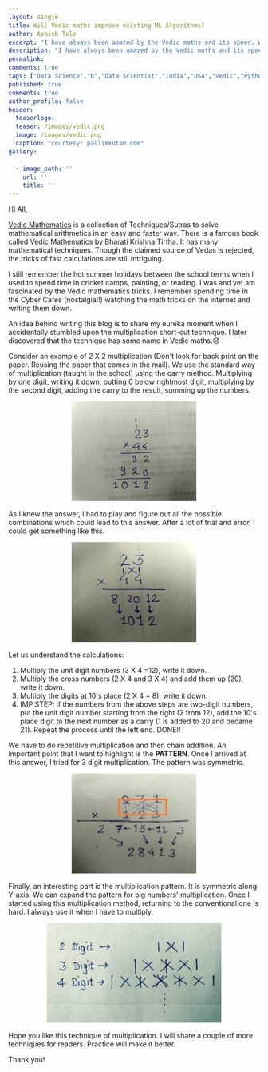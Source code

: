 ```yaml
---
layout: single
title: Will Vedic maths improve existing ML Algorithms?
author: Ashish Tele
excerpt: "I have always been amazed by the Vedic maths and its speed. We can solve many existing calculations using Vedic Mathematics."
description: "I have always been amazed by the Vedic maths and its speed. We can solve many existing calculations using Vedic Mathematics."
permalink:
comments: true
tags: ["Data Science","R","Data Scientist","India","USA","Vedic","Python"]
published: true
comments: true
author_profile: false
header:
  teaserlogo:
  teaser: /images/vedic.png
  image: /images/vedic.png
  caption: "courtesy: pallikkutam.com"
gallery:

  - image_path: ''
    url: ''
    title: ''
---
```

Hi All,

[Vedic Mathematics](http://mathlearners.com/) is a collection of Techniques/Sutras to solve mathematical arithmetics in an easy and faster way. There is a famous book called Vedic Mathematics by Bharati Krishna Tirtha. It has many mathematical techniques. Though the claimed source of Vedas is rejected, the tricks of fast calculations are still intriguing.

I still remember the hot summer holidays between the school terms when I used to spend time in cricket camps, painting, or reading. I was and yet am fascinated by the Vedic mathematics tricks. I remember spending time in the Cyber Cafes (nostalgia!!) watching the math tricks on the internet and writing them down.

An idea behind writing this blog is to share my eureka moment when I accidentally stumbled upon the multiplication short-cut technique. I later discovered that the technique has some name in Vedic maths.😞

Consider an example of 2 X 2 multiplication (Don't look for back print on the paper. Reusing the paper that comes in the mail). We use the standard way of multiplication (taught in the school) using the carry method. Multiplying by one digit, writing it down, putting 0 below rightmost digit, multiplying by the second digit, adding the carry to the result, summing up the numbers. 

<p align="center">
  <img width="250" height="200" src="/images/vedic1.jpeg">
</p>

As I knew the answer, I had to play and figure out all the possible combinations which could lead to this answer. After a lot of trial and error, I could get something like this. 

<p align="center">
  <img width="250" height="200" src="/images/vedic2.jpeg">
</p>

Let us understand the calculations:
1. Multiply the unit digit numbers (3 X 4 =12), write it down.
2. Multiply the cross numbers (2 X 4 and 3 X 4) and add them up (20), write it down.
3. Multiply the digits at 10's place (2 X 4 = 8), write it down.
4. IMP STEP: if the numbers from the above steps are two-digit numbers, put the unit digit number starting from the right (2 from 12), add the 10's place digit to the next number as a carry (1 is added to 20 and became 21). Repeat the process until the left end. DONE!!

We have to do repetitive multiplication and then chain addition. An important point that I want to highlight is the **PATTERN**. Once I arrived at this answer, I tried for 3 digit multiplication. The pattern was symmetric. 

<p align="center">
  <img width="250" height="200" src="/images/vedic3.jpeg">
</p>

Finally, an interesting part is the multiplication pattern. It is symmetric along Y-axis. We can expand the pattern for big numbers' multiplication. Once I started using this multiplication method, returning to the conventional one is hard. I always use it when I have to multiply. 

<p align="center">
  <img width="350" height="200" src="/images/vedic4.jpeg">
</p>

Hope you like this technique of multiplication. I will share a couple of more techniques for readers. Practice will make it better.

Thank you!
